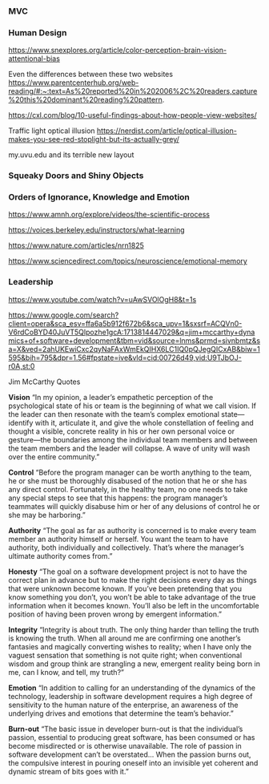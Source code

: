 ### MVC

### Human Design

https://www.snexplores.org/article/color-perception-brain-vision-attentional-bias

Even the differences between these two websites
https://www.parentcenterhub.org/web-reading/#:~:text=As%20reported%20in%202006%2C%20readers,capture%20this%20dominant%20reading%20pattern.

https://cxl.com/blog/10-useful-findings-about-how-people-view-websites/

Traffic light optical illusion
https://nerdist.com/article/optical-illusion-makes-you-see-red-stoplight-but-its-actually-grey/

my.uvu.edu and its terrible new layout

### Squeaky Doors and Shiny Objects
### Orders of Ignorance, Knowledge and Emotion

https://www.amnh.org/explore/videos/the-scientific-process

https://voices.berkeley.edu/instructors/what-learning

https://www.nature.com/articles/nrn1825

https://www.sciencedirect.com/topics/neuroscience/emotional-memory
### Leadership

https://www.youtube.com/watch?v=uAwSVOlOgH8&t=1s

https://www.google.com/search?client=opera&sca_esv=ffa6a5b912f672b6&sca_upv=1&sxsrf=ACQVn0-V6rdCoBYD40JuVT5Qlpozhe1gcA:1713814447029&q=jim+mccarthy+dynamics+of+software+development&tbm=vid&source=lnms&prmd=sivnbmtz&sa=X&ved=2ahUKEwiCxc2qyNaFAxWmEkQIHX6LC1IQ0pQJegQICxAB&biw=1595&bih=795&dpr=1.56#fpstate=ive&vld=cid:00726d49,vid:U9TJbOJ-r0A,st:0

Jim McCarthy Quotes

**Vision**
“In my opinion, a leader’s empathetic perception of the psychological state of his or team is the beginning of what we call vision. If the leader can then resonate with the team’s complex emotional state—identify with it, articulate it, and give the whole constellation of feeling and thought a visible, concrete reality in his or her own personal voice or gesture—the boundaries among the individual team members and between the team members and the leader will collapse. A wave of unity will wash over the entire community.”

**Control**
“Before the program manager can be worth anything to the team, he or she must be thoroughly disabused of the notion that he or she has any direct control. Fortunately, in the healthy team, no one needs to take any special steps to see that this happens: the program manager’s teammates will quickly disabuse him or her of any delusions of control he or she may be harboring.”

**Authority**
“The goal as far as authority is concerned is to make every team member an authority himself or herself. You want the team to have authority, both individually and collectively. That’s where the manager’s ultimate authority comes from.”

**Honesty**
“The goal on a software development project is not to have the correct plan in advance but to make the right decisions every day as things that were unknown become known. If you’ve been pretending that you know something you don’t, you won’t be able to take advantage of the true information when it becomes known. You’ll also be left in the uncomfortable position of having been proven wrong by emergent information.”

**Integrity**
“Integrity is about truth. The only thing harder than telling the truth is knowing the truth. When all around me are confirming one another’s fantasies and magically converting wishes to reality; when I have only the vaguest sensation that something is not quite right; when conventional wisdom and group think are strangling a new, emergent reality being born in me, can I know, and tell, my truth?”

**Emotion**
“In addition to calling for an understanding of the dynamics of the technology, leadership in software development requires a high degree of sensitivity to the human nature of the enterprise, an awareness of the underlying drives and emotions that determine the team’s behavior.”

**Burn-out**
“The basic issue in developer burn-out is that the individual’s passion, essential to producing great software, has been consumed or has become misdirected or is otherwise unavailable. The role of passion in software development can’t be overstated... When the passion burns out, the compulsive interest in pouring oneself into an invisible yet coherent and dynamic stream of bits goes with it.”